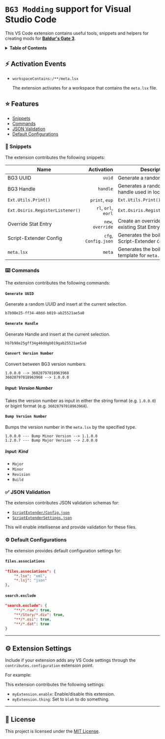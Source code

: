 # `BG3 Modding` support for Visual Studio Code

This VS Code extension contains useful tools, snippets and helpers for creating mods for [**Baldur's Gate 3**](https://baldursgate3.game/).

<details>

<summary>
    <b>Table of Contents</b>
</summary>

- [⚡ Activation Events](#-activation-events)
- [⭐ Features](#-features)
  - [📄 Snippets](#-snippets)
  - [⌨️ Commands](#️-commands)
    - [`Generate UUID`](#generate-uuid)
    - [`Generate Handle`](#generate-handle)
    - [`Convert Version Number`](#convert-version-number)
    - [`Bump Version Number`](#bump-version-number)
  - [✅ JSON Validation](#-json-validation)
  - [⚙️ Default Configurations](#️-default-configurations)
    - [`files.associations`](#filesassociations)
    - [`search.exclude`](#searchexclude)
- [⚙️ Extension Settings](#️-extension-settings)
- [📄 License](#-license)

</details>


## ⚡ Activation Events

- `workspaceContains:/**/meta.lsx`
  
  The extension activates for a workspace that contains the `meta.lsx` file.

## ⭐ Features

<!-- no toc -->
- [Snippets](#snippets)
- [Commands](#commands)
- [JSON Validation](#json-validation)
- [Default Configurations](#default-configurations)

<!-- 
`TODO`

Describe specific features of your extension including screenshots of your extension in action. Image paths are relative to this README file.

For example if there is an image subfolder under your extension project workspace:

\!\[feature X\]\(images/feature-x.png\)

> Tip: Many popular extensions utilize animations. This is an excellent way to show off your extension! We recommend short, focused animations that are easy to follow.
-->

### 📄 Snippets

The extension contributes the following snippets:

| Name                            |           Activation | Description                                               |
| ------------------------------- | -------------------: | --------------------------------------------------------- |
| BG3 UUID                        |               `uuid` | Generate a random UUID                                    |
| BG3 Handle                      |             `handle` | Generates a random UUID handle used in localization files |
| `Ext.Utils.Print()`             |       `print`, `eup` | `Ext.Utils.Print()`                                       |
| `Ext.Osiris.RegisterListener()` |  `rl`, `orl`, `eorl` | `Ext.Osiris.RegisterListener()`                           |
| Override Stat Entry             |    `new`, `override` | Create an override for an existing Stat Entry             |
| Script-Extender Config          | `cfg`, `Config.json` | Generates the boilerplate Script-Extender `Config.json`   |
| `meta.lsx`                      |               `meta` | Generates the boilerplate template for `meta.lsx`         |

### ⌨️ Commands

The extension contributes the following commands:

#### `Generate UUID`

Generate a random UUID and insert at the current selection.

```
b7b98e25-ff34-40dd-b019-ab25521ae5a0
```

#### `Generate Handle`

Generate Handle and insert at the current selection.

```
hb7b98e25gff34g40ddgb019gab25521ae5a0
```

#### `Convert Version Number`

Convert between BG3 version numbers.

```
1.0.0.0 --> 36028797018963968
36028797018963968 --> 1.0.0.0
```

##### Input: Version Number

Takes the version number as input in either the string format (e.g. `1.0.0.0`) or bigint format (e.g. `36028797018963968`).

#### `Bump Version Number`

Bumps the version number in the `meta.lsx` by the specified type.

```
1.0.0.0 --- Bump Minor Version --> 1.1.0.0
1.2.0.7 --- Bump Major Version --> 2.0.0.0
```

##### Input: Kind

- `Major`
- `Minor`
- `Revision`
- `Build`

### ✅ JSON Validation

The extension contributes JSON validation schemas for:
- [`ScriptExtender/Config.json`](./schema/Config.schema.json)
- [`ScriptExtenderSettings.json`](./schema/ScriptExtenderSettings.schema.json)

This will enable intellisense and provide validation for these files.

### ⚙️ Default Configurations

The extension provides default configuration settings for:

#### `files.associations`

```json
"files.associations": {
    "*.lsx": "xml",
    "*.lsj": "json"
},
```

#### `search.exclude`

```json
"search.exclude": {
    "**/*.raw": true,
    "**/Story/*.div": true,
    "**/*.osi": true,
    "**/*.dat": true
}
```

---

## ⚙️ Extension Settings

Include if your extension adds any VS Code settings through the `contributes.configuration` extension point.

For example:

This extension contributes the following settings:

* `myExtension.enable`: Enable/disable this extension.
* `myExtension.thing`: Set to `blah` to do something.

---

## 📄 License

This project is licensed under the [MIT License](./LICENSE).
